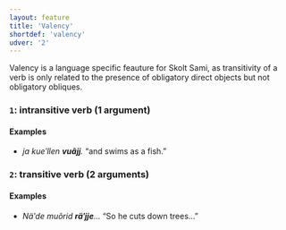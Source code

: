 ```yaml
---
layout: feature
title: 'Valency'
shortdef: 'valency'
udver: '2'
---
```


Valency is a language specific feauture for Skolt Sami, as transitivity of a verb is only related to the presence of obligatory direct objects but not obligatory obliques.

### <a name="1">`1`</a>: intransitive verb (1 argument)

#### Examples

* _ja kueʹllen <b>vuâjj</b>._ “and swims as a fish.”

### <a name="2">`2`</a>: transitive verb (2 arguments)


#### Examples

* _Näʹde muõrid <b>räʹjje</b>..._ “So he cuts down trees...”


<!-- Interlanguage links updated Po 6. listopadu 2023, 21:42:11 CET -->
